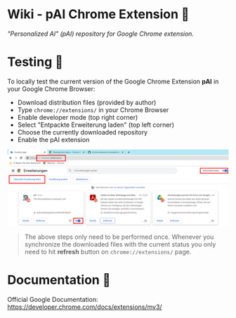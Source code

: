 # Wiki - pAI Chrome Extension :space_invader:

*"Personalized AI" (pAI) repository for Google Chrome extension.*

# Testing :microscope:

To locally test the current version of the Google Chrome Extension **pAI** in your Google Chrome Browser:

* Download distribution files (provided by author)
* Type `chrome://extensions/` in your Chrome Browser
* Enable developer mode (top right corner)
* Select "Entpackte Erweiterung laden" (top left corner)
* Choose the currently downloaded repository
* Enable the pAI extension

![](assets/Wiki%20-%20Local%20Testing.png)

> The above steps only need to be performed once. Whenever you synchronize the downloaded files with the current status you only need to hit **refresh** button on `chrome://extensions/` page.

# Documentation :notebook:

Official Google Documentation: https://developer.chrome.com/docs/extensions/mv3/
